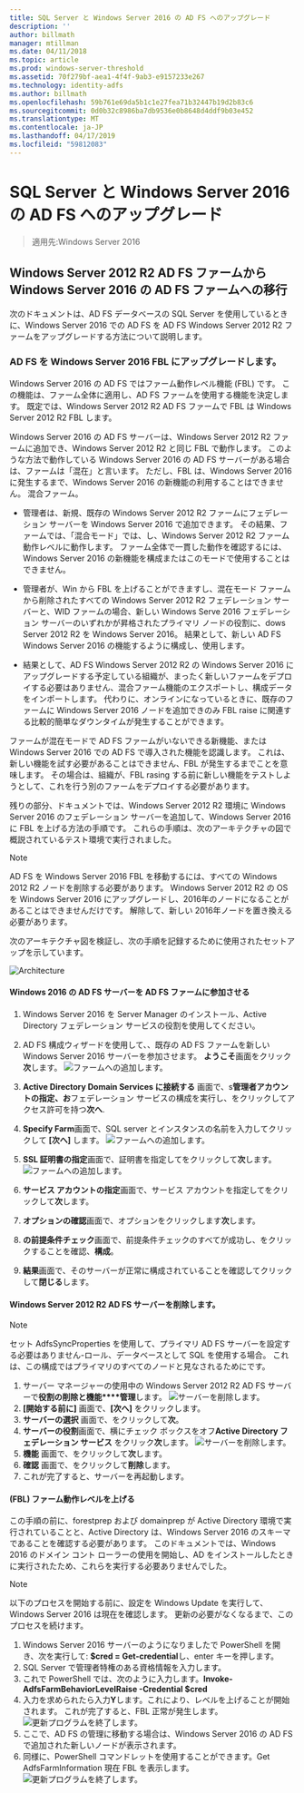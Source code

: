 ```yaml
---
title: SQL Server と Windows Server 2016 の AD FS へのアップグレード
description: ''
author: billmath
manager: mtillman
ms.date: 04/11/2018
ms.topic: article
ms.prod: windows-server-threshold
ms.assetid: 70f279bf-aea1-4f4f-9ab3-e9157233e267
ms.technology: identity-adfs
ms.author: billmath
ms.openlocfilehash: 59b761e69da5b1c1e27fea71b32447b19d2b83c6
ms.sourcegitcommit: 0d0b32c8986ba7db9536e0b8648d4ddf9b03e452
ms.translationtype: MT
ms.contentlocale: ja-JP
ms.lasthandoff: 04/17/2019
ms.locfileid: "59812083"
---
```

# <a name="upgrading-to-ad-fs-in-windows-server-2016-with-sql-server"></a>SQL Server と Windows Server 2016 の AD FS へのアップグレード

>適用先:Windows Server 2016


## <a name="moving-from-a-windows-server-2012-r2-ad-fs-farm-to-a-windows-server-2016-ad-fs-farm"></a>Windows Server 2012 R2 AD FS ファームから Windows Server 2016 の AD FS ファームへの移行  
次のドキュメントは、AD FS データベースの SQL Server を使用しているときに、Windows Server 2016 での AD FS を AD FS Windows Server 2012 R2 ファームをアップグレードする方法について説明します。  

### <a name="upgrading-ad-fs-to-windows-server-2016-fbl"></a>AD FS を Windows Server 2016 FBL にアップグレードします。  
Windows Server 2016 の AD FS ではファーム動作レベル機能 (FBL) です。   この機能は、ファーム全体に適用し、AD FS ファームを使用する機能を決定します。   既定では、Windows Server 2012 R2 AD FS ファームで FBL は Windows Server 2012 R2 FBL します。  

Windows Server 2016 の AD FS サーバーは、Windows Server 2012 R2 ファームに追加でき、Windows Server 2012 R2 と同じ FBL で動作します。  このような方法で動作している Windows Server 2016 の AD FS サーバーがある場合は、ファームは「混在」と言います。  ただし、FBL は、Windows Server 2016 に発生するまで、Windows Server 2016 の新機能の利用することはできません。  混合ファーム。  

-   管理者は、新規、既存の Windows Server 2012 R2 ファームにフェデレーション サーバーを Windows Server 2016 で追加できます。  その結果、ファームでは、「混合モード」では、し、Windows Server 2012 R2 ファーム動作レベルに動作します。  ファーム全体で一貫した動作を確認するには、Windows Server 2016 の新機能を構成またはこのモードで使用することはできません。  

-   管理者が、Win から FBL を上げることができますし、混在モード ファームから削除されたすべての Windows Server 2012 R2 フェデレーション サーバーと、WID ファームの場合、新しい Windows Serve 2016 フェデレーション サーバーのいずれかが昇格されたプライマリ ノードの役割に、dows Server 2012 R2 を Windows Server 2016。  結果として、新しい AD FS Windows Server 2016 の機能するように構成し、使用します。  

-   結果として、AD FS Windows Server 2012 R2 の Windows Server 2016 にアップグレードする予定している組織が、まったく新しいファームをデプロイする必要はありません、混合ファーム機能のエクスポートし、構成データをインポートします。  代わりに、オンラインになっているときに、既存のファームに Windows Server 2016 ノードを追加できのみ FBL raise に関連する比較的簡単なダウンタイムが発生することができます。  

ファームが混在モードで AD FS ファームがいないできる新機能、または Windows Server 2016 での AD FS で導入された機能を認識します。  これは、新しい機能を試す必要があることはできません、FBL が発生するまでことを意味します。  その場合は、組織が、FBL rasing する前に新しい機能をテストしようとして、これを行う別のファームをデプロイする必要があります。  

残りの部分、ドキュメントでは、Windows Server 2012 R2 環境に Windows Server 2016 のフェデレーション サーバーを追加して、Windows Server 2016 に FBL を上げる方法の手順です。  これらの手順は、次のアーキテクチャの図で概説されているテスト環境で実行されました。  

> [!NOTE]  
> AD FS を Windows Server 2016 FBL を移動するには、すべての Windows 2012 R2 ノードを削除する必要があります。  Windows Server 2012 R2 の OS を Windows Server 2016 にアップグレードし、2016年のノードになることがあることはできませんだけです。  解除して、新しい 2016年ノードを置き換える必要があります。  

次のアーキテクチャ図を検証し、次の手順を記録するために使用されたセットアップを示しています。

![Architecture](media/Upgrading-to-AD-FS-in-Windows-Server-2016-SQL/arch.png) 


#### <a name="join-the-windows-2016-ad-fs-server-to-the-ad-fs-farm"></a>Windows 2016 の AD FS サーバーを AD FS ファームに参加させる

1.  Windows Server 2016 を Server Manager のインストール、Active Directory フェデレーション サービスの役割を使用してください。  

2.  AD FS 構成ウィザードを使用して、、既存の AD FS ファームを新しい Windows Server 2016 サーバーを参加させます。  **ようこそ**画面をクリック**次**します。
 ![ファームへの追加します。](media/Upgrading-to-AD-FS-in-Windows-Server-2016-SQL/configure1.png)  
3.  **Active Directory Domain Services に接続する** 画面で、s**管理者アカウントの指定、お**フェデレーション サービスの構成を実行し、をクリックしてアクセス許可を持つ**次へ**.
4.  **Specify Farm**画面で、SQL server とインスタンスの名前を入力してクリックして **[次へ]** します。
![ファームへの追加します。](media/Upgrading-to-AD-FS-in-Windows-Server-2016-SQL/configure3.png)
5.  **SSL 証明書の指定**画面で、証明書を指定してをクリックして**次**します。
![ファームへの追加します。](media/Upgrading-to-AD-FS-in-Windows-Server-2016-SQL/configure4.png)
6.  **サービス アカウントの指定**画面で、サービス アカウントを指定してをクリックして**次**します。 
7.  **オプションの確認**画面で、オプションをクリックします**次**します。 
8.  **の前提条件チェック**画面で、前提条件チェックのすべてが成功し、をクリックすることを確認、**構成**。
9.  **結果**画面で、そのサーバーが正常に構成されていることを確認してクリックして**閉じる**します。
 
   
#### <a name="remove-the-windows-server-2012-r2-ad-fs-server"></a>Windows Server 2012 R2 AD FS サーバーを削除します。

>[!NOTE]
>セット AdfsSyncProperties を使用して、プライマリ AD FS サーバーを設定する必要はありません-ロール、データベースとして SQL を使用する場合。  これは、この構成ではプライマリのすべてのノードと見なされるためにです。

1.  サーバー マネージャーの使用中の Windows Server 2012 R2 AD FS サーバーで**役割の削除と機能****管理**します。 
![サーバーを削除します。](media/Upgrading-to-AD-FS-in-Windows-Server-2016-SQL/remove1.png)
2.  **[開始する前に]** 画面で、**[次へ]** をクリックします。
3.  **サーバーの選択** 画面で、をクリックして**次**。
4.  **サーバーの役割**画面で、横にチェック ボックスをオフ**Active Directory フェデレーション サービス** をクリック**次**します。
![サーバーを削除します。](media/Upgrading-to-AD-FS-in-Windows-Server-2016-SQL/remove2.png)
5.  **機能** 画面で、をクリックして**次**します。
6.  **確認** 画面で、をクリックして**削除**します。
7.  これが完了すると、サーバーを再起動します。
     
#### <a name="raise-the-farm-behavior-level-fbl"></a>(FBL) ファーム動作レベルを上げる
この手順の前に、forestprep および domainprep が Active Directory 環境で実行されていることと、Active Directory は、Windows Server 2016 のスキーマであることを確認する必要があります。  このドキュメントでは、Windows 2016 のドメイン コント ローラーの使用を開始し、AD をインストールしたときに実行されたため、これらを実行する必要ありませんでした。

>[!NOTE]
>以下のプロセスを開始する前に、設定を Windows Update を実行して、Windows Server 2016 は現在を確認します。  更新の必要がなくなるまで、このプロセスを続けます。 

1. Windows Server 2016 サーバーのようになりましたで PowerShell を開き、次を実行して: **$cred = Get-credential**し、enter キーを押します。
2. SQL Server で管理者特権のある資格情報を入力します。
3. これで PowerShell では、次のように入力します。**Invoke-AdfsFarmBehaviorLevelRaise -Credential $cred**
2. 入力を求められたら入力**Y**します。これにより、レベルを上げることが開始されます。  これが完了すると、FBL 正常が発生します。  
![更新プログラムを終了します。](media/Upgrading-to-AD-FS-in-Windows-Server-2016-SQL/finish1.png)
3. ここで、AD FS の管理に移動する場合は、Windows Server 2016 の AD FS で追加された新しいノードが表示されます。  
4. 同様に、PowerShell コマンドレットを使用することができます。Get AdfsFarmInformation 現在 FBL を表示します。  
![更新プログラムを終了します。](media/Upgrading-to-AD-FS-in-Windows-Server-2016-SQL/finish2.png)
